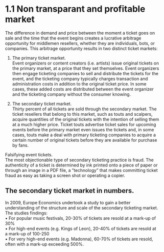 # 1.1 Non transparant and profitable market

The difference in demand and price between the moment a ticket goes on sale and the time that the event begins creates a lucrative arbitrage opportunity for middlemen resellers, whether they are individuals, bots, or companies. This arbitrage opportunity results in two distinct ticket markets: 

1. The primary ticket market.   
Event organizers or content creators \(i.e. artists\) issue original tickets on the primary market, at a price that they set themselves. Event organizers then engage ticketing companies to sell and distribute the tickets for the event, and the ticketing company typically charges transaction and administration costs in addition to the original ticket price. In some cases, these added costs are distributed between the event organizer and the ticketing company without the consumer knowing. 

2. The secondary ticket market.   
Thirty percent of all tickets are sold through the secondary market. The ticket resellers that belong to this market, such as touts and scalpers, acquire quantities of the original tickets with the intention of selling them at a much higher price. Ticket touts advertise ticket sales for upcoming events before the primary market even issues the tickets and, in some cases, touts make a deal with primary ticketing companies to acquire a certain number of original tickets before they are available for purchase by fans. 

Falsifying event tickets.   
The most objectionable type of secondary ticketing practice is fraud. The authenticity of a ticket is determined by ink printed onto a piece of paper or through an image in a PDF file, a ”technology” that makes committing ticket fraud as easy as taking a screen shot or operating a copier. 

## The secondary ticket market in numbers.

   
In 2009, Europe Economics undertook a study to gain a better understanding of the structure and scale of the secondary ticketing market. The studies findings:   
• For popular music festivals, 20-30% of tickets are resold at a mark-up of 30%   
• For high-end events \(e.g. Kings of Leon\), 20-40% of tickets are resold at a mark-up of 100-250   
• For very high-end events \(e.g. Madonna\), 60-70% of tickets are resold, often with a mark-up exceeding 500%.

